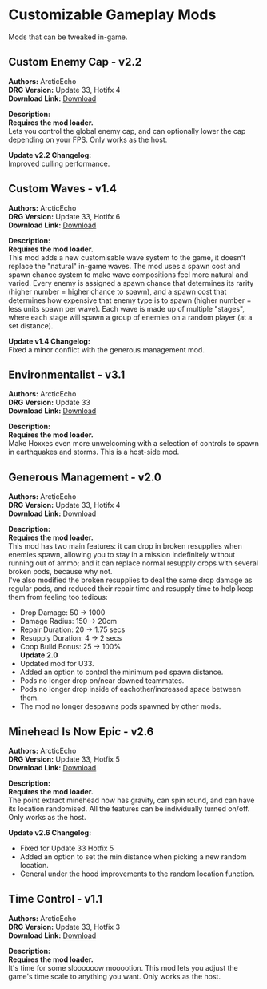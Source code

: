 # Customizable Gameplay Mods

Mods that can be tweaked in-game.

<!-- mod list -->

## Custom Enemy Cap - v2.2
**Authors:** ArcticEcho  
**DRG Version:** Update 33, Hotifx 4  
**Download Link:** [Download](https://github.com/ArcticEcho/DRG-Mods/raw/887c00cd28f4313d9cb45f14a1d1b2522796526c/Gameplay/Customizable%20tweaks/Custom%20Enemy%20Cap%20-%20V2.2%20_P.pak)  

**Description:**  
**Requires the mod loader.**  
Lets you control the global enemy cap, and can optionally lower the cap depending on your FPS. Only works as the host.

**Update v2.2 Changelog:**  
Improved culling performance.

## Custom Waves - v1.4
**Authors:** ArcticEcho  
**DRG Version:** Update 33, Hotifx 6  
**Download Link:** [Download](https://github.com/ArcticEcho/DRG-Mods/raw/a822a01a4174c1de2f511549a34eedcf26093bbe/Gameplay/Customizable%20tweaks/Custom%20Waves%20-%20V1.4%20_P.pak)  

**Description:**  
**Requires the mod loader.**  
This mod adds a new customisable wave system to the game, it doesn't replace the "natural" in-game waves. The mod uses a spawn cost and spawn chance system to make wave compositions feel more natural and varied. Every enemy is assigned a spawn chance that determines its rarity (higher number = higher chance to spawn), and a spawn cost that determines how expensive that enemy type is to spawn (higher number = less units spawn per wave). Each wave is made up of multiple "stages", where each stage will spawn a group of enemies on a random player (at a set distance).

**Update v1.4 Changelog:**  
Fixed a minor conflict with the generous management mod.

## Environmentalist - v3.1
**Authors:** ArcticEcho  
**DRG Version:** Update 33  
**Download Link:** [Download](https://github.com/ArcticEcho/DRG-Mods/raw/6450d4296b8ff471c1535a452545520018ad3a7a/Gameplay/Customizable%20tweaks/Environmentalist%20-%20V3.1%20_P.pak)  

**Description:**  
**Requires the mod loader.**  
Make Hoxxes even more unwelcoming with a selection of controls to spawn in earthquakes and storms. This is a host-side mod.

## Generous Management - v2.0
**Authors:** ArcticEcho  
**DRG Version:** Update 33, Hotifx 4  
**Download Link:** [Download](https://github.com/ArcticEcho/DRG-Mods/raw/98eebae77830a1d2edf4515d13eb6bc1b8a31b4a/Gameplay/Customizable%20tweaks/Generous%20Management%20-%20V2.0%20_P.pak)  

**Description:**  
**Requires the mod loader.**  
This mod has two main features: it can drop in broken resupplies when enemies spawn, allowing you to stay in a mission indefinitely without running out of ammo; and it can replace normal resupply drops with several broken pods, because why not.  
I've also modified the broken resupplies to deal the same drop damage as regular pods, and reduced their repair time and resupply time to help keep them from feeling too tedious:  
 - Drop Damage: 50 -> 1000  
 - Damage Radius: 150 -> 20cm  
 - Repair Duration: 20 -> 1.75 secs  
 - Resupply Duration: 4 -> 2 secs  
 - Coop Build Bonus: 25 -> 100%  
**Update 2.0**  
 - Updated mod for U33.  
 - Added an option to control the minimum pod spawn distance.  
 - Pods no longer drop on/near downed teammates.  
 - Pods no longer drop inside of eachother/increased space between them.  
 - The mod no longer despawns pods spawned by other mods.

## Minehead Is Now Epic - v2.6
**Authors:** ArcticEcho  
**DRG Version:** Update 33, Hotfix 5  
**Download Link:** [Download](https://github.com/ArcticEcho/DRG-Mods/raw/a94cdc7531a10082e71b1a2b6750078d91c3774b/Gameplay/Customizable%20tweaks/Minehead%20Is%20Now%20Epic%20-%20V2.6%20_P.pak)  

**Description:**  
**Requires the mod loader.**  
The point extract minehead now has gravity, can spin round, and can have its location randomised. All the features can be individually turned on/off. Only works as the host.

**Update v2.6 Changelog:**  
- Fixed for Update 33 Hotfix 5  
 - Added an option to set the min distance when picking a new random location.  
 - General under the hood improvements to the random location function.

## Time Control - v1.1
**Authors:** ArcticEcho  
**DRG Version:** Update 33, Hotfix 3  
**Download Link:** [Download](https://github.com/ArcticEcho/DRG-Mods/raw/ed94f652e2686192bf7fa02c235e3402e8d60b4a/Gameplay/Customizable%20tweaks/Time%20Control%20-%20V1.1%20_P.pak)  

**Description:**  
**Requires the mod loader.**  
It's time for some sloooooow mooootion. This mod lets you adjust the game's time scale to anything you want. Only works as the host.